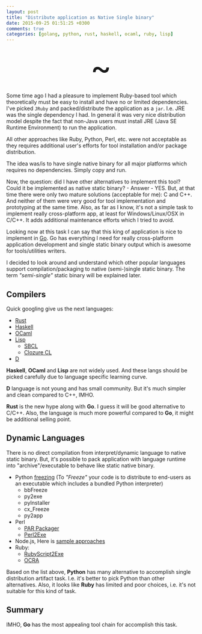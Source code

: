 ```yaml
---
layout: post
title: "Distribute application as Native Single binary"
date: 2015-09-25 01:51:25 +0300
comments: true
categories: [golang, python, rust, haskell, ocaml, ruby, lisp] 
---
```


<div align="center"><span style="align: center; font-size: 64pt">~</span></div>

Some time ago I had a pleasure to implement Ruby-based tool which theoretically must be easy to install and have no or limited dependencies.
I've picked `JRuby` and packed/distribute the application as a `jar`. I.e. JRE was the single dependency I had. In general it was very nice distribution model despite the fact that non-Java users must install JRE (Java SE Runtime Environment) to run the application.

All other approaches like Ruby, Python, Perl, etc. were not acceptable as they requires additional user's efforts for tool installation and/or package distribution. 

The idea was/is to have single native binary for all major platforms which requires no dependencies. Simply copy and run.

Now, the question: did I have other alternatives to implement this tool? Could it be implemented as native static binary? - Answer - YES. But, at that time there were only two mature solutions (acceptable for me): C and C++. And neither of them were very good for tool implementation and prototyping at the same time. Also, as far as I know, it's not a simple task to implement really cross-platform app, at least for Windows/Linux/OSX in C/C++. It adds additional maintenance efforts which I tried to avoid.

Looking now at this task I can say that this king of application is nice to implement in [Go](https://golang.org). Go has everything I need for really cross-platform application development and single static binary output which is awesome for tools/utilities writers.

I decided to look around and understand which other popular languages support compilation/packaging to native (semi-)single static binary. The term _"semi-single"_ static binary will be explained later.

## Compilers 

Quick googling give us the next languages:

* [Rust](https://www.rust-lang.org)
* [Haskell](https://www.haskell.org)
* [OCaml](https://ocaml.org/)
* [Lisp](http://www.cliki.net/creating%20executables)  
    * [SBCL](http://www.sbcl.org/) 
    * [Clozure CL](http://ccl.clozure.com/)
* [D](http://dlang.org/)

**Haskell**, **OCaml** and **Lisp** are not widely used. And these langs should be picked carefully due to language specific learning curve.

**D** language is not young and has small community. But it's much simpler and clean compared to C++, IMHO.

**Rust** is the new hype along with **Go**. I guess it will be good alternative to C/C++. Also, the language is much more powerful compared to **Go**, it might be additional selling point.

## Dynamic Languages

There is no direct compilation from interpret/dynamic language to native static binary. But, it's possible to pack application with language runtime into "archive"/executable to behave like static native binary.

- Python [freezing](http://docs.python-guide.org/en/latest/shipping/freezing/) (To _"Freeze"_ your code is to distribute to end-users as an executable which includes a bundled Python interpreter)
    - bbFreeze
    - py2exe
    - pyInstaller
    - cx_Freeze 
    - py2app
- Perl
    - [PAR Packager](http://search.cpan.org/~rschupp/PAR-Packer-1.026/lib/pp.pm)
    - [Perl2Exe](http://www.indigostar.com/perl2exe.php)
- Node.js, Here is [sample approaches](https://github.com/nwjs/nw.js/wiki/how-to-package-and-distribute-your-apps)
- Ruby:
    - [RubyScript2Exe](http://www.erikveen.dds.nl/rubyscript2exe/)
    - [OCRA](http://ocra.rubyforge.org/)

Based on the list above, **Python** has many alternative to accomplish single distribution artifact task. I.e. it's better to pick Python than other alternatives. Also, it looks like **Ruby** has limited and poor choices, i.e. it's not suitable for this kind of task.

## Summary
IMHO, **Go** has the most appealing tool chain for accomplish this task.